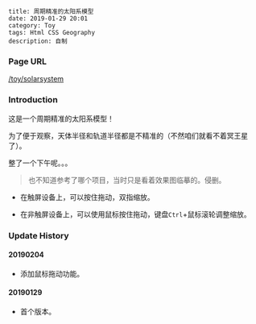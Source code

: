 ```
title: 周期精准的太阳系模型
date: 2019-01-29 20:01
category: Toy
tags: Html CSS Geography
description: 自制
```

### Page URL

[/toy/solarsystem](/toy/solarsystem)

### Introduction

这是一个周期精准的太阳系模型！

为了便于观察，天体半径和轨道半径都是不精准的（不然咱们就看不着冥王星了）。

整了一个下午呢。。。

> 也不知道参考了哪个项目，当时只是看着效果图临摹的。侵删。

* 在触屏设备上，可以按住拖动，双指缩放。

* 在非触屏设备上，可以使用鼠标按住拖动，键盘`Ctrl`+鼠标滚轮调整缩放。

### Update History

#### 20190204

* 添加鼠标拖动功能。

#### 20190129

* 首个版本。

